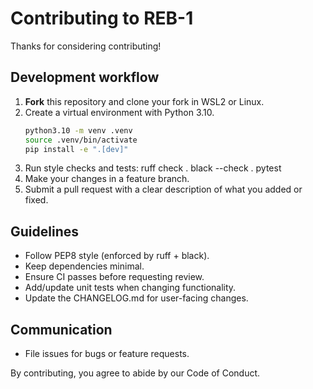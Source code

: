 # Contributing to REB-1

Thanks for considering contributing!

## Development workflow

1. **Fork** this repository and clone your fork in WSL2 or Linux.
2. Create a virtual environment with Python 3.10.
   ```bash
   python3.10 -m venv .venv
   source .venv/bin/activate
   pip install -e ".[dev]"
3. Run style checks and tests:
   ruff check .
   black --check .
   pytest
4. Make your changes in a feature branch.
5. Submit a pull request with a clear description of what you added or fixed.

## Guidelines
- Follow PEP8 style (enforced by ruff + black).
- Keep dependencies minimal.
- Ensure CI passes before requesting review.
- Add/update unit tests when changing functionality.
- Update the CHANGELOG.md for user-facing changes.

## Communication
- File issues for bugs or feature requests.

By contributing, you agree to abide by our Code of Conduct.